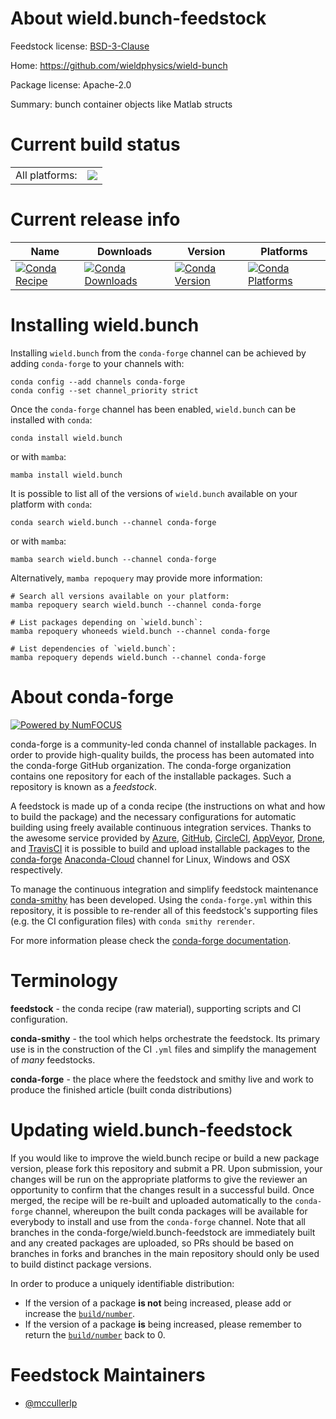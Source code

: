 About wield.bunch-feedstock
===========================

Feedstock license: [BSD-3-Clause](https://github.com/conda-forge/wield.bunch-feedstock/blob/main/LICENSE.txt)

Home: https://github.com/wieldphysics/wield-bunch

Package license: Apache-2.0

Summary: bunch container objects like Matlab structs

Current build status
====================


<table><tr><td>All platforms:</td>
    <td>
      <a href="https://dev.azure.com/conda-forge/feedstock-builds/_build/latest?definitionId=19201&branchName=main">
        <img src="https://dev.azure.com/conda-forge/feedstock-builds/_apis/build/status/wield.bunch-feedstock?branchName=main">
      </a>
    </td>
  </tr>
</table>

Current release info
====================

| Name | Downloads | Version | Platforms |
| --- | --- | --- | --- |
| [![Conda Recipe](https://img.shields.io/badge/recipe-wield.bunch-green.svg)](https://anaconda.org/conda-forge/wield.bunch) | [![Conda Downloads](https://img.shields.io/conda/dn/conda-forge/wield.bunch.svg)](https://anaconda.org/conda-forge/wield.bunch) | [![Conda Version](https://img.shields.io/conda/vn/conda-forge/wield.bunch.svg)](https://anaconda.org/conda-forge/wield.bunch) | [![Conda Platforms](https://img.shields.io/conda/pn/conda-forge/wield.bunch.svg)](https://anaconda.org/conda-forge/wield.bunch) |

Installing wield.bunch
======================

Installing `wield.bunch` from the `conda-forge` channel can be achieved by adding `conda-forge` to your channels with:

```
conda config --add channels conda-forge
conda config --set channel_priority strict
```

Once the `conda-forge` channel has been enabled, `wield.bunch` can be installed with `conda`:

```
conda install wield.bunch
```

or with `mamba`:

```
mamba install wield.bunch
```

It is possible to list all of the versions of `wield.bunch` available on your platform with `conda`:

```
conda search wield.bunch --channel conda-forge
```

or with `mamba`:

```
mamba search wield.bunch --channel conda-forge
```

Alternatively, `mamba repoquery` may provide more information:

```
# Search all versions available on your platform:
mamba repoquery search wield.bunch --channel conda-forge

# List packages depending on `wield.bunch`:
mamba repoquery whoneeds wield.bunch --channel conda-forge

# List dependencies of `wield.bunch`:
mamba repoquery depends wield.bunch --channel conda-forge
```


About conda-forge
=================

[![Powered by
NumFOCUS](https://img.shields.io/badge/powered%20by-NumFOCUS-orange.svg?style=flat&colorA=E1523D&colorB=007D8A)](https://numfocus.org)

conda-forge is a community-led conda channel of installable packages.
In order to provide high-quality builds, the process has been automated into the
conda-forge GitHub organization. The conda-forge organization contains one repository
for each of the installable packages. Such a repository is known as a *feedstock*.

A feedstock is made up of a conda recipe (the instructions on what and how to build
the package) and the necessary configurations for automatic building using freely
available continuous integration services. Thanks to the awesome service provided by
[Azure](https://azure.microsoft.com/en-us/services/devops/), [GitHub](https://github.com/),
[CircleCI](https://circleci.com/), [AppVeyor](https://www.appveyor.com/),
[Drone](https://cloud.drone.io/welcome), and [TravisCI](https://travis-ci.com/)
it is possible to build and upload installable packages to the
[conda-forge](https://anaconda.org/conda-forge) [Anaconda-Cloud](https://anaconda.org/)
channel for Linux, Windows and OSX respectively.

To manage the continuous integration and simplify feedstock maintenance
[conda-smithy](https://github.com/conda-forge/conda-smithy) has been developed.
Using the ``conda-forge.yml`` within this repository, it is possible to re-render all of
this feedstock's supporting files (e.g. the CI configuration files) with ``conda smithy rerender``.

For more information please check the [conda-forge documentation](https://conda-forge.org/docs/).

Terminology
===========

**feedstock** - the conda recipe (raw material), supporting scripts and CI configuration.

**conda-smithy** - the tool which helps orchestrate the feedstock.
                   Its primary use is in the construction of the CI ``.yml`` files
                   and simplify the management of *many* feedstocks.

**conda-forge** - the place where the feedstock and smithy live and work to
                  produce the finished article (built conda distributions)


Updating wield.bunch-feedstock
==============================

If you would like to improve the wield.bunch recipe or build a new
package version, please fork this repository and submit a PR. Upon submission,
your changes will be run on the appropriate platforms to give the reviewer an
opportunity to confirm that the changes result in a successful build. Once
merged, the recipe will be re-built and uploaded automatically to the
`conda-forge` channel, whereupon the built conda packages will be available for
everybody to install and use from the `conda-forge` channel.
Note that all branches in the conda-forge/wield.bunch-feedstock are
immediately built and any created packages are uploaded, so PRs should be based
on branches in forks and branches in the main repository should only be used to
build distinct package versions.

In order to produce a uniquely identifiable distribution:
 * If the version of a package **is not** being increased, please add or increase
   the [``build/number``](https://docs.conda.io/projects/conda-build/en/latest/resources/define-metadata.html#build-number-and-string).
 * If the version of a package **is** being increased, please remember to return
   the [``build/number``](https://docs.conda.io/projects/conda-build/en/latest/resources/define-metadata.html#build-number-and-string)
   back to 0.

Feedstock Maintainers
=====================

* [@mccullerlp](https://github.com/mccullerlp/)


